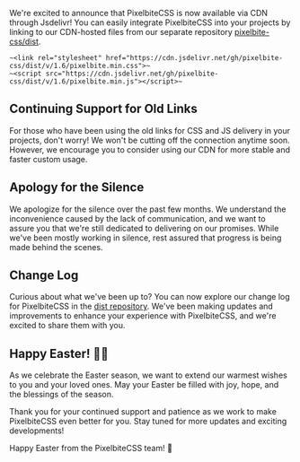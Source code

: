 We're excited to announce that PixelbiteCSS is now available via CDN through Jsdelivr! You can easily integrate PixelbiteCSS into your projects by linking to our CDN-hosted files from our separate repository [pixelbite-css/dist](https://github.com/pixelbite-css/dist).

```
~<link rel="stylesheet" href="https://cdn.jsdelivr.net/gh/pixelbite-css/dist/v/1.6/pixelbite.min.css">~
~<script src="https://cdn.jsdelivr.net/gh/pixelbite-css/dist/v/1.6/pixelbite.min.js"></script>~
```

## Continuing Support for Old Links
For those who have been using the old links for CSS and JS delivery in your projects, don't worry! We won't be cutting off the connection anytime soon. However, we encourage you to consider using our CDN for more stable and faster custom usage.

## Apology for the Silence
We apologize for the silence over the past few months. We understand the inconvenience caused by the lack of communication, and we want to assure you that we're still dedicated to delivering on our promises. While we've been mostly working in silence, rest assured that progress is being made behind the scenes.

## Change Log
Curious about what we've been up to? You can now explore our change log for PixelbiteCSS in the [dist repository](https://github.com/pixelbite-css/dist). We've been making updates and improvements to enhance your experience with PixelbiteCSS, and we're excited to share them with you.

## Happy Easter! 🐰🌷
As we celebrate the Easter season, we want to extend our warmest wishes to you and your loved ones. May your Easter be filled with joy, hope, and the blessings of the season.

Thank you for your continued support and patience as we work to make PixelbiteCSS even better for you. Stay tuned for more updates and exciting developments!

Happy Easter from the PixelbiteCSS team! 🐣
